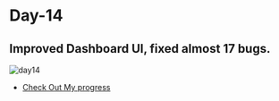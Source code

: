 # Day-14
## Improved Dashboard UI, fixed almost 17 bugs.

![day14](https://github.com/Akash-nath29/100daysOfCode/assets/100131577/c852d737-d516-4b78-bab7-c0dcb999d37b)

- [Check Out My progress](https://100daysofcode2023.netlify.app)
